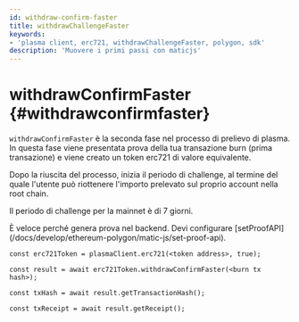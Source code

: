 ```yaml
---
id: withdraw-confirm-faster
title: withdrawChallengeFaster
keywords:
- 'plasma client, erc721, withdrawChallengeFaster, polygon, sdk'
description: 'Muovere i primi passi con maticjs'
---
```


# withdrawConfirmFaster {#withdrawconfirmfaster}

`withdrawConfirmFaster` è la seconda fase nel processo di prelievo di plasma. In questa fase viene presentata prova della tua transazione burn (prima transazione) e viene creato un token erc721 di valore equivalente.

Dopo la riuscita del processo, inizia il periodo di challenge, al termine del quale l'utente può riottenere l'importo prelevato sul proprio account nella root chain.

Il periodo di challenge per la mainnet è di 7 giorni.

<div class="highlight mb-20px mt-20px">
È veloce perché genera prova nel backend. Devi configurare [setProofAPI](/docs/develop/ethereum-polygon/matic-js/set-proof-api).</div>

```
const erc721Token = plasmaClient.erc721(<token address>, true);

const result = await erc721Token.withdrawConfirmFaster(<burn tx hash>);

const txHash = await result.getTransactionHash();

const txReceipt = await result.getReceipt();

```
